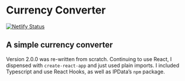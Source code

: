 # Currency Converter

[![Netlify Status](https://api.netlify.com/api/v1/badges/cf023f65-b3c6-42d3-95d4-0cde937a5d38/deploy-status)](https://app.netlify.com/sites/keen-haibt-ecf9f4/deploys)

## A simple currency converter

Version 2.0.0 was re-written from scratch. Continuing to use React, I dispensed with `create-react-app` and just used plain imports. I included Typescript and use React Hooks, as well as IPData’s `npm` package.
